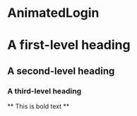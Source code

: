# AnimatedLogin
# A first-level heading
## A second-level heading
### A third-level heading
** This is bold text **
